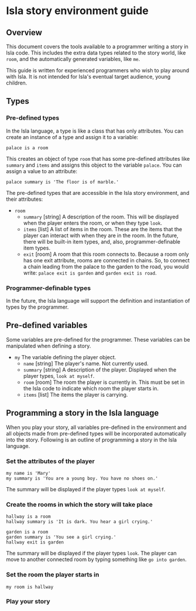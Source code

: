 # Isla story environment guide

## Overview

This document covers the tools available to a programmer writing a story in Isla code.  This includes the extra data types related to the story world, like `room`, and the automatically generated variables, like `me`.

This guide is written for experienced programmers who wish to play around with Isla.  It is not intended for Isla's eventual target audience, young children.

## Types

### Pre-defined types

In the Isla language, a type is like a class that has only attributes.  You can create an instance of a type and assign it to a variable:

    palace is a room

This creates an object of type `room` that has some pre-defined attributes like `summary` and `items` and assigns this object to the variable `palace`.  You can assign a value to an attribute:

    palace summary is 'The floor is of marble.'

The pre-defined types that are accessible in the Isla story environment, and their attributes:

* `room`
  * `summary` [string] A description of the room.  This will be displayed when the player enters the room, or when they type `look`.
  * `items` [list] A list of items in the room.  These are the items that the player can interact with when they are in the room.  In the future, there will be built-in item types, and, also, programmer-definable item types.
  * `exit` [room] A room that this room connects to.  Because a room only has one exit attribute, rooms are connected in chains.  So, to connect a chain leading from the palace to the garden to the road, you would write: `palace exit is garden` and `garden exit is road`.

### Programmer-definable types

In the future, the Isla language will support the definition and instantiation of types by the programmer.

## Pre-defined variables

Some variables are pre-defined for the programmer.  These variables can be manipulated when defining a story.

* `my` The variable defining the player object.
  * `name` [string] The player's name.  Not currently used.
  * `summary` [string] A description of the player.  Displayed when the player types, `look at myself`.
  * `room` [room] The room the player is currently in.  This must be set in the Isla code to indicate which room the player starts in.
  * `items` [list] The items the player is carrying.

## Programming a story in the Isla language

When you play your story, all variables pre-defined in the environment and all objects  made from pre-defined types will be incorporated automatically into the story.  Following is an outline of programming a story in the Isla language.

### Set the attributes of the player

    my name is 'Mary'
    my summary is 'You are a young boy. You have no shoes on.'

The summary will be displayed if the player types `look at myself`.

### Create the rooms in which the story will take place

    hallway is a room
    hallway summary is 'It is dark. You hear a girl crying.'

    garden is a room
    garden summary is 'You see a girl crying.'
    hallway exit is garden

The summary will be displayed if the player types `look`.  The player can move to another connected room by typing something like `go into garden`.

### Set the room the player starts in

    my room is hallway

### Play your story
